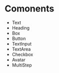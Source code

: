 # Comonents

- Text
- Heading
- Box
- Button
- TextInput
- TextArea
- Checkbox
- Avatar
- MultiStep
